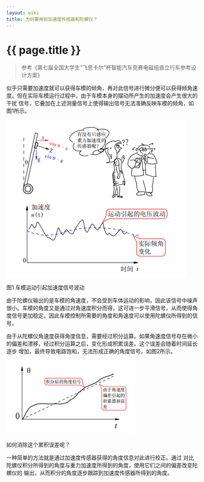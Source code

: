 ```yaml
---
layout: wiki
title: 为何要用到加速度传感器和陀螺仪？
---
```


# {{ page.title }}

> 参考《第七届全国大学生“飞思卡尔”杯智能汽车竞赛电磁组直立行车参考设计方案》

似乎只需要加速度就可以获得车模的倾角，再对此信号进行微分便可以获得倾角速
度。但在实际车模运行过程中，由于车模本身的摆动所产生的加速度会产生很大的干扰
信号，它叠加在上述测量信号上使得输出信号无法准确反映车模的倾角，如图1所示。

![](/img/wiki/why-accel-gyro-01.png)

图1 车模运动引起加速度信号波动


由于陀螺仪输出的是车模的角速度，不会受到车体运动的影响，因此该信号中噪声很小。车模的角度又是通过对角速度积分而得，这可进一步平滑信号，从而使得角度信号更加稳定。因此车模控制所需要的角度和角速度可以使用陀螺仪所得到的信号。

由于从陀螺仪角速度获得角度信息，需要经过积分运算。如果角速度信号存在微小
的偏差和漂移，经过积分运算之后，变化形成积累误差。这个误差会随着时间延长逐步
增加，最终导致电路饱和，无法形成正确的角度信号，如图2所示。

![](/img/wiki/gyroscope-02.png)

如何消除这个累积误差呢？

一种简单的方法就是通过加速度传感器获得的角度信息对此进行校正。通过
对比陀螺仪积分所得到的角度与重力加速度所得到的角度，使用它们之间的偏差改变陀螺仪的
输出，从而积分的角度逐步跟踪到加速度传感器所得到的角度。